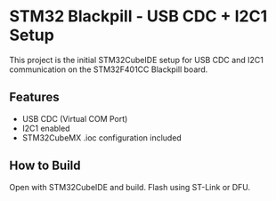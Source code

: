 # STM32 Blackpill - USB CDC + I2C1 Setup

This project is the initial STM32CubeIDE setup for USB CDC and I2C1 communication on the STM32F401CC Blackpill board.

## Features
- USB CDC (Virtual COM Port)
- I2C1 enabled
- STM32CubeMX .ioc configuration included

## How to Build
Open with STM32CubeIDE and build. Flash using ST-Link or DFU.
